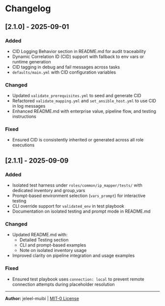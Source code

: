 # Changelog

## [2.1.0] - 2025-09-01
### Added
- CID Logging Behavior section in README.md for audit traceability
- Dynamic Correlation ID (CID) support with fallback to env vars or runtime generation
- CID tagging in debug and fail messages across tasks
- `defaults/main.yml` with CID configuration variables

### Changed
- Updated `validate_prerequisites.yml` to seed and generate CID
- Refactored `validate_mapping.yml` and `set_ansible_host.yml` to use CID in log messages
- Enhanced README.md with enterprise value, pipeline flow, and testing instructions

### Fixed
- Ensured CID is consistently inherited or generated across all role executions

## [2.1.1] - 2025-09-09
### Added
- Isolated test harness under `roles/common/ip_mapper/tests/` with dedicated inventory and group_vars
- Prompt-based environment selection (`vars_prompt`) for interactive testing
- CLI override support for `validated_env` in test playbook
- Documentation on isolated testing and prompt mode in README.md

### Changed
- Updated README.md with:
  - Detailed Testing section
  - CLI and prompt-based examples
  - Note on isolated inventory usage
- Improved clarity on pipeline integration and usage examples

### Fixed
- Ensured test playbook uses `connection: local` to prevent remote connection attempts during placeholder resolution

---

**Author:** jeleel-muibi | [MIT-0 License](https://opensource.org/licenses/MIT-0)
